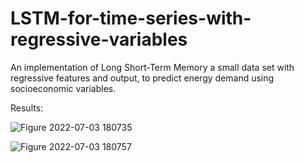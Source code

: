 # LSTM-for-time-series-with-regressive-variables

An implementation of Long Short-Term Memory a small data set with regressive features and output, to predict energy demand using socioeconomic variables.

Results: 

![Figure 2022-07-03 180735](https://user-images.githubusercontent.com/99807928/177045862-16b7cc81-a471-4bcd-8829-d28557c99fa1.png)

![Figure 2022-07-03 180757](https://user-images.githubusercontent.com/99807928/177045872-dc07c6a6-d1fd-4157-b898-3c16fbc9d292.png)
